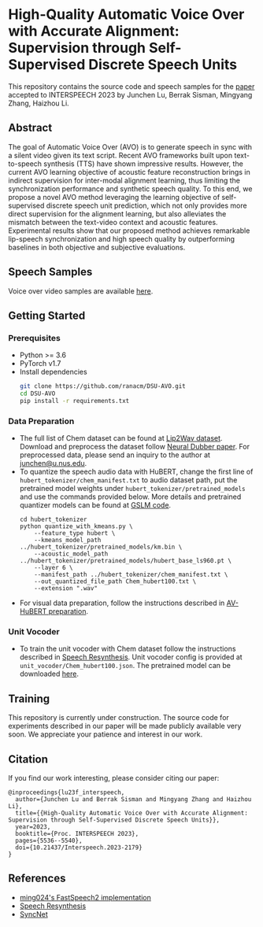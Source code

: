 # High-Quality Automatic Voice Over with Accurate Alignment: Supervision through Self-Supervised Discrete Speech Units

This repository contains the source code and speech samples for the [paper](https://www.isca-speech.org/archive/interspeech_2023/lu23f_interspeech.html) accepted to INTERSPEECH 2023 by Junchen Lu, Berrak Sisman, Mingyang Zhang, Haizhou Li.

## Abstract

The goal of Automatic Voice Over (AVO) is to generate speech in sync with a silent video given its text script. Recent AVO frameworks built upon text-to-speech synthesis (TTS) have shown impressive results. However, the current AVO learning objective of acoustic feature reconstruction brings in indirect supervision for inter-modal alignment learning, thus limiting the synchronization performance and synthetic speech quality. To this end, we propose a novel AVO method leveraging the learning objective of self-supervised discrete speech unit prediction, which not only provides more direct supervision for the alignment learning, but also alleviates the mismatch between the text-video context and acoustic features. Experimental results show that our proposed method achieves remarkable lip-speech synchronization and high speech quality by outperforming baselines in both objective and subjective evaluations. 

## Speech Samples

Voice over video samples are available [here](https://ranacm.github.io/DSU-AVO/).

## Getting Started

### Prerequisites

* Python >= 3.6
* PyTorch v1.7
* Install dependencies
  ```bash
  git clone https://github.com/ranacm/DSU-AVO.git
  cd DSU-AVO
  pip install -r requirements.txt
  ```
### Data Preparation
- The full list of Chem dataset can be found at [Lip2Wav dataset](https://github.com/Rudrabha/Lip2Wav/tree/master/Dataset). Download and preprocess the dataset follow [Neural Dubber paper](https://arxiv.org/abs/2110.08243). For preprocessed data, please send an inquiry to the author at junchen@u.nus.edu.
- To quantize the speech audio data with HuBERT, change the first line of ```hubert_tokenizer/chem_manifest.txt``` to audio dataset path, put the pretrained model weights under ```hubert_tokenizer/pretrained_models``` and use the commands provided below. More details and pretrained quantizer models can be found at [GSLM code](https://github.com/pytorch/fairseq/tree/master/examples/textless_nlp/gslm).
  ```
  cd hubert_tokenizer
  python quantize_with_kmeans.py \
      --feature_type hubert \
      --kmeans_model_path ../hubert_tokenizer/pretrained_models/km.bin \
      --acoustic_model_path ../hubert_tokenizer/pretrained_models/hubert_base_ls960.pt \
      --layer 6 \
      --manifest_path ../hubert_tokenizer/chem_manifest.txt \
      --out_quantized_file_path Chem_hubert100.txt \
      --extension ".wav"
  ```
- For visual data preparation, follow the instructions described in [AV-HuBERT preparation](https://github.com/facebookresearch/av_hubert/tree/main/avhubert/preparation).

### Unit Vocoder
- To train the unit vocoder with Chem dataset follow the instructions described in [Speech Resynthesis](https://github.com/facebookresearch/speech-resynthesis). Unit vocoder config is provided at ```unit_vocoder/Chem_hubert100.json```. The pretrained model can be downloaded [here](https://drive.google.com/file/d/1-bqZlo3hsNjia8mYllBlHJKX-kZbVLA5/view?usp=share_link).

## Training
This repository is currently under construction. The source code for  experiments described in our paper will be made publicly available very soon. We appreciate your patience and interest in our work.

## Citation

If you find our work interesting, please consider citing our paper:
```
@inproceedings{lu23f_interspeech,
  author={Junchen Lu and Berrak Sisman and Mingyang Zhang and Haizhou Li},
  title={{High-Quality Automatic Voice Over with Accurate Alignment: Supervision through Self-Supervised Discrete Speech Units}},
  year=2023,
  booktitle={Proc. INTERSPEECH 2023},
  pages={5536--5540},
  doi={10.21437/Interspeech.2023-2179}
}
```

## References
- [ming024's FastSpeech2 implementation](https://github.com/ming024/FastSpeech2/tree/master)
- [Speech Resynthesis](https://github.com/facebookresearch/speech-resynthesis)
- [SyncNet](https://github.com/joonson/syncnet_python)